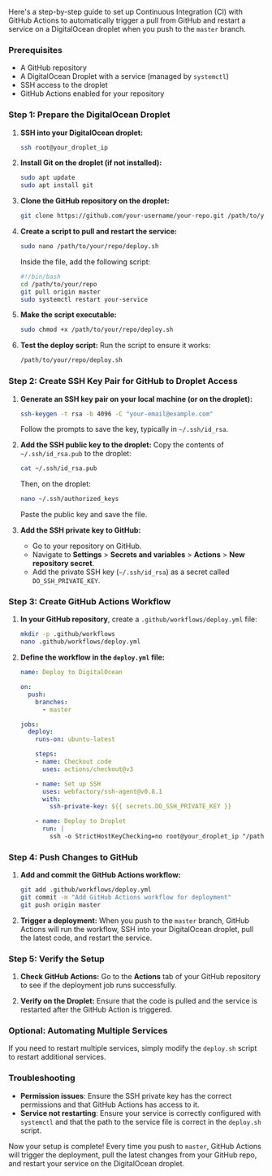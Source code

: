 Here's a step-by-step guide to set up Continuous Integration (CI) with GitHub Actions to automatically trigger a pull from GitHub and restart a service on a DigitalOcean droplet when you push to the `master` branch.

### Prerequisites
- A GitHub repository
- A DigitalOcean Droplet with a service (managed by `systemctl`)
- SSH access to the droplet
- GitHub Actions enabled for your repository

### Step 1: Prepare the DigitalOcean Droplet

1. **SSH into your DigitalOcean droplet:**
   ```bash
   ssh root@your_droplet_ip
   ```

2. **Install Git on the droplet (if not installed):**
   ```bash
   sudo apt update
   sudo apt install git
   ```

3. **Clone the GitHub repository on the droplet:**
   ```bash
   git clone https://github.com/your-username/your-repo.git /path/to/your/repo
   ```

4. **Create a script to pull and restart the service:**
   ```bash
   sudo nano /path/to/your/repo/deploy.sh
   ```

   Inside the file, add the following script:
   ```bash
   #!/bin/bash
   cd /path/to/your/repo
   git pull origin master
   sudo systemctl restart your-service
   ```

5. **Make the script executable:**
   ```bash
   sudo chmod +x /path/to/your/repo/deploy.sh
   ```

6. **Test the deploy script:**
   Run the script to ensure it works:
   ```bash
   /path/to/your/repo/deploy.sh
   ```

### Step 2: Create SSH Key Pair for GitHub to Droplet Access

1. **Generate an SSH key pair on your local machine (or on the droplet):**
   ```bash
   ssh-keygen -t rsa -b 4096 -C "your-email@example.com"
   ```
   Follow the prompts to save the key, typically in `~/.ssh/id_rsa`.

2. **Add the SSH public key to the droplet:**
   Copy the contents of `~/.ssh/id_rsa.pub` to the droplet:
   ```bash
   cat ~/.ssh/id_rsa.pub
   ```
   Then, on the droplet:
   ```bash
   nano ~/.ssh/authorized_keys
   ```
   Paste the public key and save the file.

3. **Add the SSH private key to GitHub:**
    - Go to your repository on GitHub.
    - Navigate to **Settings** > **Secrets and variables** > **Actions** > **New repository secret**.
    - Add the private SSH key (`~/.ssh/id_rsa`) as a secret called `DO_SSH_PRIVATE_KEY`.

### Step 3: Create GitHub Actions Workflow

1. **In your GitHub repository**, create a `.github/workflows/deploy.yml` file:
   ```bash
   mkdir -p .github/workflows
   nano .github/workflows/deploy.yml
   ```

2. **Define the workflow in the `deploy.yml` file:**

   ```yaml
   name: Deploy to DigitalOcean

   on:
     push:
       branches:
         - master

   jobs:
     deploy:
       runs-on: ubuntu-latest

       steps:
       - name: Checkout code
         uses: actions/checkout@v3

       - name: Set up SSH
         uses: webfactory/ssh-agent@v0.8.1
         with:
           ssh-private-key: ${{ secrets.DO_SSH_PRIVATE_KEY }}

       - name: Deploy to Droplet
         run: |
           ssh -o StrictHostKeyChecking=no root@your_droplet_ip "/path/to/your/repo/deploy.sh"
   ```

### Step 4: Push Changes to GitHub

1. **Add and commit the GitHub Actions workflow:**
   ```bash
   git add .github/workflows/deploy.yml
   git commit -m "Add GitHub Actions workflow for deployment"
   git push origin master
   ```

2. **Trigger a deployment:**
   When you push to the `master` branch, GitHub Actions will run the workflow, SSH into your DigitalOcean droplet, pull the latest code, and restart the service.

### Step 5: Verify the Setup

1. **Check GitHub Actions:**
   Go to the **Actions** tab of your GitHub repository to see if the deployment job runs successfully.

2. **Verify on the Droplet:**
   Ensure that the code is pulled and the service is restarted after the GitHub Action is triggered.

### Optional: Automating Multiple Services

If you need to restart multiple services, simply modify the `deploy.sh` script to restart additional services.

### Troubleshooting

- **Permission issues**: Ensure the SSH private key has the correct permissions and that GitHub Actions has access to it.
- **Service not restarting**: Ensure your service is correctly configured with `systemctl` and that the path to the service file is correct in the `deploy.sh` script.

Now your setup is complete! Every time you push to `master`, GitHub Actions will trigger the deployment, pull the latest changes from your GitHub repo, and restart your service on the DigitalOcean droplet.